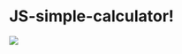 # JS-simple-calculator!
<img src="https://github.com/pradeepsingam/JS-simple-calculator/assets/19987767/d5c4a443-2967-43e5-b08a-1242ae88ca45" />
